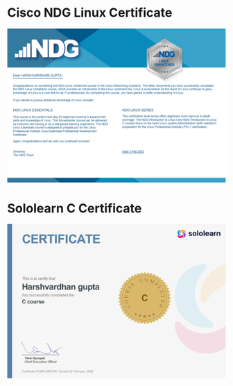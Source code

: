 # Cisco NDG Linux Certificate

![](CiscoLinuxCertificate.jpg)

# Sololearn C Certificate

![](SololearnCCertificate.jpg)
